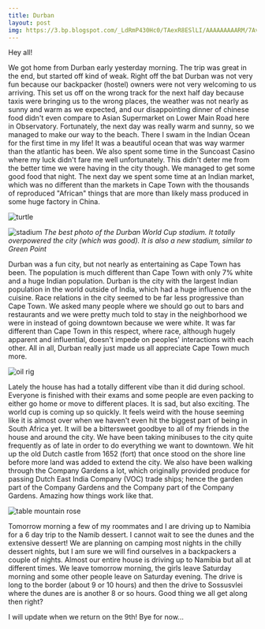 ```yaml
---
title: Durban
layout: post
img: https://3.bp.blogspot.com/_LdRmP430Hc0/TAexR8ESlLI/AAAAAAAAARM/7Avt65GXJAE/s800/IMG_6888.JPG
---
```


Hey all!

We got home from Durban early yesterday morning. The trip was great in the end, but started off kind of weak. Right off the bat Durban was not very fun because our backpacker (hostel) owners were not very welcoming to us arriving. This set us off on the wrong track for the next half day because taxis were bringing us to the wrong places, the weather was not nearly as sunny and warm as we expected, and our disappointing dinner of chinese food didn't even compare to Asian Supermarket on Lower Main Road here in Observatory. Fortunately, the next day was really warm and sunny, so we managed to make our way to the beach. There I swam in the Indian Ocean for the first time in my life! It was a beautiful ocean that was way warmer than the atlantic has been. We also spent some time in the Suncoast Casino where my luck didn't fare me well unfortunately. This didn't deter me from the better time we were having in the city though. We managed to get some good food that night. The next day we spent some time at an Indian market, which was no different than the markets in Cape Town with the thousands of reproduced "African" things that are more than likely mass produced in some huge factory in China.

![turtle](https://1.bp.blogspot.com/_LdRmP430Hc0/TAexRf3C41I/AAAAAAAAARE/vcJMYQUYfME/s800/IMG_6830.JPG)

![stadium](https://4.bp.blogspot.com/_LdRmP430Hc0/TAexSVktFwI/AAAAAAAAARU/vYe51I211GA/s800/IMG_6795.JPG)
*The best photo of the Durban World Cup stadium. It totally overpowered the city (which was good). It is also a new stadium, similar to Green Point*

Durban was a fun city, but not nearly as entertaining as Cape Town has been. The population is much different than Cape Town with only 7% white and a huge Indian population. Durban is the city with the largest Indian population in the world outside of India, which had a huge influence on the cuisine. Race relations in the city seemed to be far less progressive than Cape Town. We asked many people where we should go out to bars and restaurants and we were pretty much told to stay in the neighborhood we were in instead of going downtown because we were white. It was far different than Cape Town in this respect, where race, although hugely apparent and influential, doesn't impede on peoples' interactions with each other. All in all, Durban really just made us all appreciate Cape Town much more.

![oil rig](https://3.bp.blogspot.com/_LdRmP430Hc0/TAexR8ESlLI/AAAAAAAAARM/7Avt65GXJAE/s800/IMG_6888.JPG)

Lately the house has had a totally different vibe than it did during school. Everyone is finished with their exams and some people are even packing to either go home or move to different places. It is sad, but also exciting. The world cup is coming up so quickly. It feels weird with the house seeming like it is almost over when we haven't even hit the biggest part of being in South Africa yet. It will be a bittersweet goodbye to all of my friends in the house and around the city. We have been taking minibuses to the city quite frequently as of late in order to do everything we want to downtown. We hit up the old Dutch castle from 1652 (fort) that once stood on the shore line before more land was added to extend the city. We also have been walking through the Company Gardens a lot, which originally provided produce for passing Dutch East India Company (VOC) trade ships; hence the garden part of the Company Gardens and the Company part of the Company Gardens. Amazing how things work like that.

![table mountain rose](https://3.bp.blogspot.com/_LdRmP430Hc0/TAez1XLwNRI/AAAAAAAAARs/kL9sSv3duK4/s800/IMG_6951.JPG)

Tomorrow morning a few of my roommates and I are driving up to Namibia for a 6 day trip to the Namib dessert. I cannot wait to see the dunes and the extensive dessert! We are planning on camping most nights in the chilly dessert nights, but I am sure we will find ourselves in a backpackers a couple of nights. Almost our entire house is driving up to Namibia but all at different times. We leave tomorrow morning, the girls leave Saturday morning and some other people leave on Saturday evening. The drive is long to the border (about 9 or 10 hours) and then the drive to Sossusvlei where the dunes are is another 8 or so hours. Good thing we all get along then right?

I will update when we return on the 9th! Bye for now...